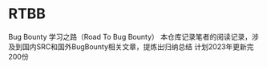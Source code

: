 # RTBB
Bug Bounty 学习之路（Road To Bug Bounty）
本仓库记录笔者的阅读记录，涉及到国内SRC和国外BugBounty相关文章，提炼出归纳总结
计划2023年更新完200份
